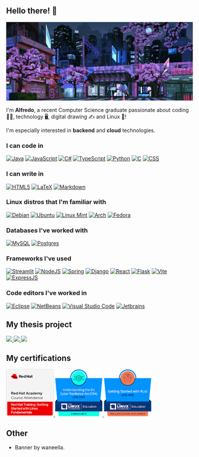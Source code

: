 ## Hello there! 👋

[![Banner by waneella](Banner.webp)](#)

I'm **Alfredo**, a recent Computer Science graduate passionate about coding 🧑‍💻, technology 🖥️, digital drawing ✍️ and Linux 🐧!

I'm especially interested in **backend** and **cloud** technologies.

### I can code in

[![Java](https://img.shields.io/badge/Java%20(SE%2C%20EE)-e11f21?style=for-the-badge&logo=openjdk&logoColor=white)](#) <!--![Rust](https://img.shields.io/badge/Rust-D34516?style=for-the-badge&logo=rust&logoColor=white)-->
[![JavaScript](https://img.shields.io/badge/JavaScript-f7a813?style=for-the-badge&logo=javascript&logoColor=white)](#)
[![C#](https://custom-icon-badges.demolab.com/badge/C%23-%23239120.svg?style=for-the-badge&logo=cshrp&logoColor=white)](#)
[![TypeScript](https://img.shields.io/badge/TypeScript-007ACC?style=for-the-badge&logo=typescript&logoColor=white)](#)
[![Python](https://img.shields.io/badge/Python-306998?style=for-the-badge&logo=python&logoColor=white)](#)
[![C](https://img.shields.io/badge/C-00599C?style=for-the-badge&logo=c&logoColor=white)](#)
[![CSS](https://img.shields.io/badge/CSS-663399?style=for-the-badge&logo=css&logoColor=white)](#)

### I can write in

[![HTML5](https://img.shields.io/badge/HTML5-E34F26?style=for-the-badge&logo=html5&logoColor=white)](#)
[![LaTeX](https://img.shields.io/badge/LaTeX-008080?style=for-the-badge&logo=latex&logoColor=white)](#)
[![Markdown](https://img.shields.io/badge/Markdown-404d59?style=for-the-badge&logo=markdown&logoColor=white)](#)

### Linux distros that I'm familiar with

[![Debian](https://img.shields.io/badge/Debian-A81D33?style=for-the-badge&logo=debian&logoColor=fff)](#)
[![Ubuntu](https://img.shields.io/badge/Ubuntu-E95420?style=for-the-badge&logo=ubuntu&logoColor=white)](#)
[![Linux Mint](https://img.shields.io/badge/Linux%20Mint-72ae34?style=for-the-badge&logo=Linux%20Mint&logoColor=white)](#)
[![Arch](https://img.shields.io/badge/Arch%20Linux-1793D1?logo=arch-linux&logoColor=fff&style=for-the-badge)](#)
[![Fedora](https://img.shields.io/badge/Fedora_❤️-294172?style=for-the-badge&logo=fedora&logoColor=white)](#)

### Databases I've worked with

[![MySQL](https://img.shields.io/badge/MySQL-4479A1?style=for-the-badge&logo=mysql&logoColor=fff)](#)
[![Postgres](https://img.shields.io/badge/Postgres-%23316192?style=for-the-badge&logo=postgresql&logoColor=white)](#)

### Frameworks I've used

[![Streamlit](https://img.shields.io/badge/Streamlit-fe4b4b?style=for-the-badge&logo=streamlit&logoColor=white)](#)
[![NodeJS](https://img.shields.io/badge/node.js-6DA55F?style=for-the-badge&logo=node.js&logoColor=white)](#)
[![Spring](https://img.shields.io/badge/spring_boot-6db33f?style=for-the-badge&logo=spring&logoColor=white)](#)
[![Django](https://img.shields.io/badge/django-092e20?style=for-the-badge&logo=django&logoColor=white)](#)
[![React](https://img.shields.io/badge/React-0081A3?style=for-the-badge&logo=react&logoColor=white)](#)
[![Flask](https://img.shields.io/badge/flask-0f3865?style=for-the-badge&logo=flask&logoColor=white)](#)
[![Vite](https://img.shields.io/badge/Vite-646CFF?style=for-the-badge&logo=vite&logoColor=white)](#)
[![ExpressJS](https://img.shields.io/badge/express%20JS-404d59?style=for-the-badge&logo=express&logoColor=white)](#)

### Code editors I've worked in

[![Eclipse](https://img.shields.io/badge/Eclipse-FE7A16?style=for-the-badge&logo=Eclipse&logoColor=white)](#)
[![NetBeans](https://img.shields.io/badge/NetBeans-7e9b29?style=for-the-badge&logo=apache-netbeans-ide&logoColor=white)](#)
[![Visual Studio Code](https://custom-icon-badges.demolab.com/badge/Visual%20Studio%20Code-0078d7.svg?style=for-the-badge&logo=vsc&logoColor=white)](#)
[![Jetbrains](https://img.shields.io/badge/JetBrains-FE2857?style=for-the-badge&logo=jetbrains&logoColor=white)](#)

## My thesis project

<a href="https://github.com/isislab-unisa/vm-lab#readme" target="_blank">
  <picture>
    <source
      srcset="https://github-readme-stats.vercel.app/api/pin/?username=isislab-unisa&repo=vm-lab&theme=dark"
      media="(prefers-color-scheme: dark)"
    />
    <source
      srcset="https://github-readme-stats.vercel.app/api/pin/?username=isislab-unisa&repo=vm-lab"
      media="(prefers-color-scheme: light), (prefers-color-scheme: no-preference)"
    />
    <img src="https://github-readme-stats.vercel.app/api/pin/?username=isislab-unisa&repo=vm-lab" />
  </picture>
</a>
<a href="https://github.com/isislab-unisa/alfresco-sftp#readme" target="_blank">
  <picture>
    <source
      srcset="https://github-readme-stats.vercel.app/api/pin/?username=isislab-unisa&repo=alfresco-sftp&theme=dark"
      media="(prefers-color-scheme: dark)"
    />
    <source
      srcset="https://github-readme-stats.vercel.app/api/pin/?username=isislab-unisa&repo=alfresco-sftp"
      media="(prefers-color-scheme: light), (prefers-color-scheme: no-preference)"
    />
    <img src="https://github-readme-stats.vercel.app/api/pin/?username=isislab-unisa&repo=alfresco-sftp" />
  </picture>
</a>
<a href="https://github.com/isislab-unisa/alfresco-ssh#readme" target="_blank">
  <picture>
    <source
      srcset="https://github-readme-stats.vercel.app/api/pin/?username=isislab-unisa&repo=alfresco-ssh&theme=dark"
      media="(prefers-color-scheme: dark)"
    />
    <source
      srcset="https://github-readme-stats.vercel.app/api/pin/?username=isislab-unisa&repo=alfresco-ssh"
      media="(prefers-color-scheme: light), (prefers-color-scheme: no-preference)"
    />
    <img src="https://github-readme-stats.vercel.app/api/pin/?username=isislab-unisa&repo=alfresco-ssh" />
  </picture>
</a>

## My certifications

<a href="https://www.credly.com/badges/5725a674-b719-4c0c-8d52-02fe8375ba3c/public_url" target="_blank">
  <img height=128 width=128 src="certifications/red-hat-training-getting-started-with-linux-fundame.1.png">
</a>

<a href="https://www.credly.com/badges/b7e8014e-460d-4e6c-a180-d4827baca84f/public_url" target="_blank">
  <img height=128 width=128 src="certifications/lfel1001-understanding-the-eu-cyber-resilience-act-.png">
</a>

<a href="https://www.credly.com/badges/84dacc47-f66f-41ea-b4da-1ed5dc31f9ce/public_url" target="_blank">
  <img height=128 width=128 src="certifications/lfel1002-getting-started-with-rust.png">
</a>

## Other

- Banner by waneella.
